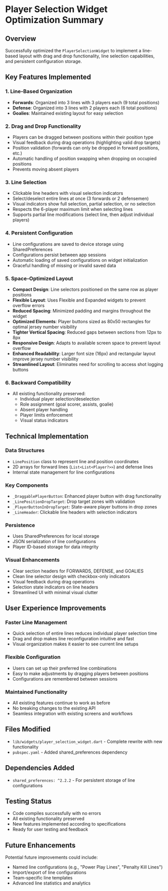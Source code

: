 # Player Selection Widget Optimization Summary

## Overview
Successfully optimized the `PlayerSelectionWidget` to implement a line-based layout with drag and drop functionality, line selection capabilities, and persistent configuration storage.

## Key Features Implemented

### 1. Line-Based Organization
- **Forwards**: Organized into 3 lines with 3 players each (9 total positions)
- **Defense**: Organized into 3 lines with 2 players each (6 total positions)
- **Goalies**: Maintained existing layout for easy selection

### 2. Drag and Drop Functionality
- Players can be dragged between positions within their position type
- Visual feedback during drag operations (highlighting valid drop targets)
- Position validation (forwards can only be dropped in forward positions, etc.)
- Automatic handling of position swapping when dropping on occupied positions
- Prevents moving absent players

### 3. Line Selection
- Clickable line headers with visual selection indicators
- Select/deselect entire lines at once (3 forwards or 2 defensemen)
- Visual indicators show full selection, partial selection, or no selection
- Respects the 6-player maximum limit when selecting lines
- Supports partial line modifications (select line, then adjust individual players)

### 4. Persistent Configuration
- Line configurations are saved to device storage using SharedPreferences
- Configurations persist between app sessions
- Automatic loading of saved configurations on widget initialization
- Graceful handling of missing or invalid saved data

### 5. Space-Optimized Layout
- **Compact Design**: Line selectors positioned on the same row as player positions
- **Flexible Layout**: Uses Flexible and Expanded widgets to prevent overflow errors
- **Reduced Spacing**: Minimized padding and margins throughout the widget
- **Optimized Elements**: Player buttons sized as 80x50 rectangles for optimal jersey number visibility
- **Tighter Vertical Spacing**: Reduced gaps between sections from 12px to 8px
- **Responsive Design**: Adapts to available screen space to prevent layout overflow
- **Enhanced Readability**: Larger font size (16px) and rectangular layout improve jersey number visibility
- **Streamlined Layout**: Eliminates need for scrolling to access shot logging buttons

### 6. Backward Compatibility
- All existing functionality preserved:
  - Individual player selection/deselection
  - Role assignment (goal scorer, assists, goalie)
  - Absent player handling
  - Player limits enforcement
  - Visual status indicators

## Technical Implementation

### Data Structures
- `LinePosition` class to represent line and position coordinates
- 2D arrays for forward lines (`List<List<Player?>>`) and defense lines
- Internal state management for line configurations

### Key Components
- `_DraggablePlayerButton`: Enhanced player button with drag functionality
- `_LinePositionDropTarget`: Drop target zones with validation
- `_PlayerButtonInDropTarget`: State-aware player buttons in drop zones
- `_LineHeader`: Clickable line headers with selection indicators

### Persistence
- Uses SharedPreferences for local storage
- JSON serialization of line configurations
- Player ID-based storage for data integrity

### Visual Enhancements
- Clear section headers for FORWARDS, DEFENSE, and GOALIES
- Clean line selector design with checkbox-only indicators
- Visual feedback during drag operations
- Selection state indicators on line headers
- Streamlined UI with minimal visual clutter

## User Experience Improvements

### Faster Line Management
- Quick selection of entire lines reduces individual player selection time
- Drag and drop makes line reconfiguration intuitive and fast
- Visual organization makes it easier to see current line setups

### Flexible Configuration
- Users can set up their preferred line combinations
- Easy to make adjustments by dragging players between positions
- Configurations are remembered between sessions

### Maintained Functionality
- All existing features continue to work as before
- No breaking changes to the existing API
- Seamless integration with existing screens and workflows

## Files Modified
- `lib/widgets/player_selection_widget.dart` - Complete rewrite with new functionality
- `pubspec.yaml` - Added shared_preferences dependency

## Dependencies Added
- `shared_preferences: ^2.2.2` - For persistent storage of line configurations

## Testing Status
- Code compiles successfully with no errors
- All existing functionality preserved
- New features implemented according to specifications
- Ready for user testing and feedback

## Future Enhancements
Potential future improvements could include:
- Named line configurations (e.g., "Power Play Lines", "Penalty Kill Lines")
- Import/export of line configurations
- Team-specific line templates
- Advanced line statistics and analytics
